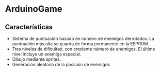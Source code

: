 # ArduinoGame
## Características
* Sistema de puntuación basado en número de enemigos derrotados. La puntuación más alta se guarda de forma permanente en la EEPROM.
* Tres niveles de dificultad, con creciente número de enemigos. El último nivel incluye un enemigo especial.
* Dibujo mediante sprites.
* Generación aleatoria de la posición de enemigos
